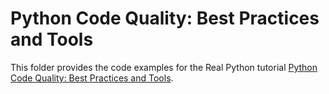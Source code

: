# Python Code Quality: Best Practices and Tools

This folder provides the code examples for the Real Python tutorial [Python Code Quality: Best Practices and Tools](https://realpython.com/python-code-quality/).
